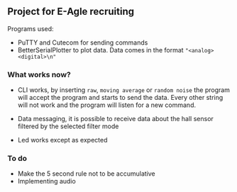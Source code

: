 ## Project for E-Agle recruiting

Programs used: 
- PuTTY and Cutecom for sending commands
- BetterSerialPlotter to plot data. Data comes in the format `"<analog> <digital>\n"`

### What works now?
- CLI works, by inserting `raw`, `moving average` or `random noise` the program will accept the program and starts to send the data. Every other string will not work and the program will listen for a new command.

- Data messaging, it is possible to receive data about the hall sensor filtered by the selected filter mode

- Led works except as expected

### To do

- Make the 5 second rule not to be accumulative
- Implementing audio